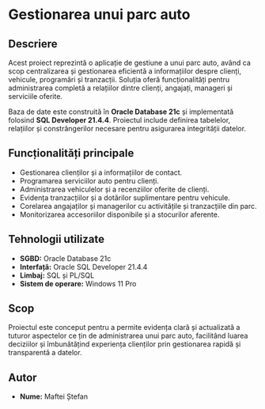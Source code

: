 # Gestionarea unui parc auto

## Descriere

Acest proiect reprezintă o aplicație de gestiune a unui parc auto, având ca scop centralizarea și gestionarea eficientă a informațiilor despre clienți, vehicule, programări și tranzacții. Soluția oferă funcționalități pentru administrarea completă a relațiilor dintre clienți, angajați, manageri și serviciile oferite.

Baza de date este construită în **Oracle Database 21c** și implementată folosind **SQL Developer 21.4.4**. Proiectul include definirea tabelelor, relațiilor și constrângerilor necesare pentru asigurarea integrității datelor.

## Funcționalități principale

- Gestionarea clienților și a informațiilor de contact.
- Programarea serviciilor auto pentru clienți.
- Administrarea vehiculelor și a recenziilor oferite de clienți.
- Evidența tranzacțiilor și a dotărilor suplimentare pentru vehicule.
- Corelarea angajaților și managerilor cu activitățile și tranzacțiile din parc.
- Monitorizarea accesoriilor disponibile și a stocurilor aferente.

## Tehnologii utilizate

- **SGBD:** Oracle Database 21c
- **Interfață:** Oracle SQL Developer 21.4.4
- **Limbaj:** SQL și PL/SQL
- **Sistem de operare:** Windows 11 Pro

## Scop

Proiectul este conceput pentru a permite evidența clară și actualizată a tuturor aspectelor ce țin de administrarea unui parc auto, facilitând luarea deciziilor și îmbunătățind experiența clienților prin gestionarea rapidă și transparentă a datelor.

## Autor

- **Nume:** Maftei Ștefan
